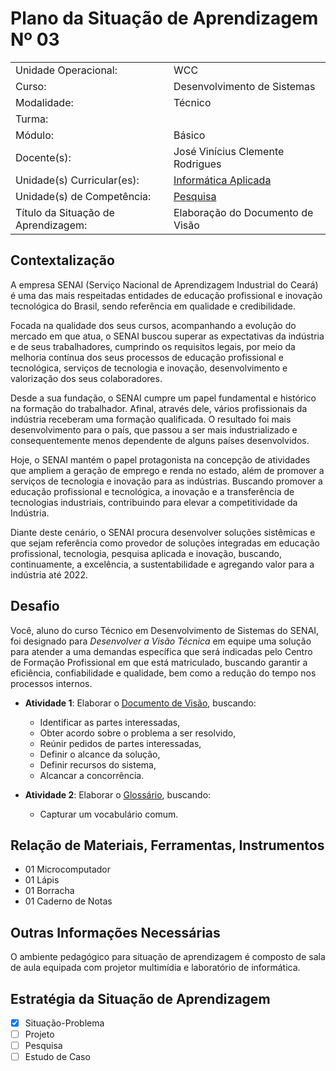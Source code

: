 # Plano da Situação de Aprendizagem Nº 03

|||
|---|---|
| Unidade Operacional: | WCC |
| Curso: | Desenvolvimento de Sistemas |
| Modalidade: | Técnico |
| Turma: ||
| Módulo: | Básico |
| Docente(s): | José Vinícius Clemente Rodrigues |
| Unidade(s) Curricular(es): | [Informática Aplicada](UC03.md) |
| Unidade(s) de Competência: | [Pesquisa](UC03.md#section-5) |
| Título da Situação de Aprendizagem: | Elaboração do Documento de Visão |

## Contextalização

A empresa SENAI (Serviço Nacional de Aprendizagem Industrial do Ceará) é uma das mais respeitadas entidades de educação profissional e inovação tecnológica do Brasil, sendo referência em qualidade e credibilidade.

Focada na qualidade dos seus cursos, acompanhando a evolução do mercado em que atua, o SENAI buscou superar as expectativas da indústria e de seus trabalhadores, cumprindo os requisitos legais, por meio da melhoria contínua dos seus processos de educação profissional e tecnológica, serviços de tecnologia e inovação, desenvolvimento e valorização dos seus colaboradores.

Desde a sua fundação, o SENAI cumpre um papel fundamental e histórico na formação do trabalhador. Afinal, através dele, vários profissionais da indústria receberam uma formação qualificada. O resultado foi mais desenvolvimento para o país, que passou a ser mais industrializado e consequentemente menos dependente de alguns países desenvolvidos.

Hoje, o SENAI mantém o papel protagonista na concepção de atividades que ampliem a geração de emprego e renda no estado, além de promover a serviços de tecnologia e inovação para as indústrias. Buscando promover a educação profissional e tecnológica, a inovação e a transferência de tecnologias industriais, contribuindo para elevar a competitividade da Indústria.

Diante deste cenário, o SENAI procura desenvolver soluções sistêmicas e que sejam referência como provedor de soluções integradas em educação profissional, tecnologia, pesquisa aplicada e inovação, buscando, continuamente, a excelência, a sustentabilidade e agregando valor para a indústria até 2022.

## Desafio

Você, aluno do curso Técnico em Desenvolvimento de Sistemas do SENAI, foi designado para _Desenvolver a Visão Técnica_ em equipe uma solução para atender a uma demandas específica que será indicadas pelo Centro de Formação Profissional em que está matriculado, buscando garantir a eficiência, confiabilidade e qualidade, bem como a redução do tempo nos processos internos.

* __Atividade 1__: Elaborar o [Documento de Visão](), buscando:
    - Identificar as partes interessadas,
    - Obter acordo sobre o problema a ser resolvido,
    - Reúnir pedidos de partes interessadas,
    - Definir o alcance da solução,
    - Definir recursos do sistema,
    - Alcancar a concorrência.

* __Atividade 2__: Elaborar o [Glossário](), buscando:
    - Capturar um vocabulário comum.

## Relação de Materiais, Ferramentas, Instrumentos

* 01 Microcomputador
* 01 Lápis
* 01 Borracha
* 01 Caderno de Notas

## Outras Informações Necessárias

O ambiente pedagógico para situação de aprendizagem é composto de sala de aula equipada com projetor multimídia e laboratório de informática.

## Estratégia da Situação de Aprendizagem

- [x] Situação-Problema
- [ ] Projeto
- [ ] Pesquisa
- [ ] Estudo de Caso